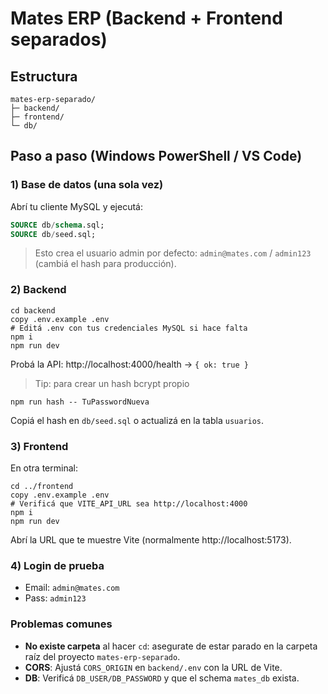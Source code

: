 # Mates ERP (Backend + Frontend separados)

## Estructura
```
mates-erp-separado/
├─ backend/
├─ frontend/
└─ db/
```

## Paso a paso (Windows PowerShell / VS Code)

### 1) Base de datos (una sola vez)
Abrí tu cliente MySQL y ejecutá:
```sql
SOURCE db/schema.sql;
SOURCE db/seed.sql;
```
> Esto crea el usuario admin por defecto: `admin@mates.com` / `admin123` (cambiá el hash para producción).

### 2) Backend
```pwsh
cd backend
copy .env.example .env
# Editá .env con tus credenciales MySQL si hace falta
npm i
npm run dev
```
Probá la API: http://localhost:4000/health → `{ ok: true }`

> Tip: para crear un hash bcrypt propio
```pwsh
npm run hash -- TuPasswordNueva
```
Copiá el hash en `db/seed.sql` o actualizá en la tabla `usuarios`.

### 3) Frontend
En otra terminal:
```pwsh
cd ../frontend
copy .env.example .env
# Verificá que VITE_API_URL sea http://localhost:4000
npm i
npm run dev
```
Abrí la URL que te muestre Vite (normalmente http://localhost:5173).

### 4) Login de prueba
- Email: `admin@mates.com`
- Pass: `admin123`

### Problemas comunes
- **No existe carpeta** al hacer `cd`: asegurate de estar parado en la carpeta raíz del proyecto `mates-erp-separado`.
- **CORS**: Ajustá `CORS_ORIGIN` en `backend/.env` con la URL de Vite.
- **DB**: Verificá `DB_USER/DB_PASSWORD` y que el schema `mates_db` exista.
